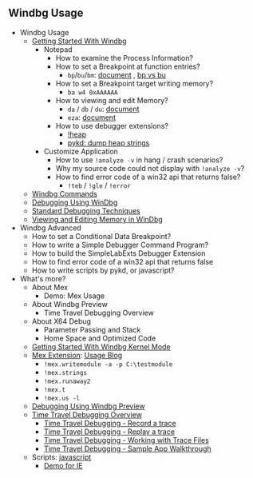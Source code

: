 ## Windbg Usage
- Windbg Usage
	- [Getting Started With Windbg](https://docs.microsoft.com/en-us/windows-hardware/drivers/debugger/getting-started-with-windbg)
		- Notepad
			- How to examine the Process Information?
			- How to set a Breakpoint at function entries?
				- `bp`/`bu`/`bm`: [document](https://docs.microsoft.com/en-us/windows-hardware/drivers/debugger/unresolved-breakpoints---bu-breakpoints-) , [bp vs bu](https://blog.csdn.net/WinGeek/article/details/4025475)
			- How to set a Breakpoint target writing memory?
				- `ba w4 0xAAAAAA`
			- How to viewing and edit Memory?
				- `da` / `db` / `du`: [document](https://docs.microsoft.com/en-us/windows-hardware/drivers/debugger/d--da--db--dc--dd--dd--df--dp--dq--du--dw--dw--dyb--dyd--display-memor)
				- `eza`: [document](https://docs.microsoft.com/en-us/windows-hardware/drivers/debugger/e--ea--eb--ed--ed--ef--ep--eq--eu--ew--eza--ezu--enter-values-)
			- How to use debugger extensions?
				- [!heap](https://docs.microsoft.com/en-us/windows-hardware/drivers/debugger/-heap)
				- [pykd: dump heap strings](https://github.com/wu-wenxiang/Tool-Windbg-Pykd-Scripts/blob/master/scripts/memory-dump-heap-strings.py)
		- Customize Application
			- How to use `!analyze -v` in hang / crash scenarios?
			- Why my source code could not display with `!analyze -v`?
			- How to find error code of a win32 api that returns false?
				- `!teb` / `!gle` / `!error`
	- [Windbg Commands](https://docs.microsoft.com/en-us/windows-hardware/drivers/debugger/commands)
	- [Debugging Using WinDbg](https://docs.microsoft.com/en-us/windows-hardware/drivers/debugger/debugging-using-windbg)
	- [Standard Debugging Techniques](https://docs.microsoft.com/en-us/windows-hardware/drivers/debugger/standard-debugging-techniques)
	- [Viewing and Editing Memory in WinDbg](https://docs.microsoft.com/en-us/windows-hardware/drivers/debugger/memory-window)
- Windbg Advanced
	- How to set a Conditional Data Breakpoint?
	- How to write a Simple Debugger Command Program?
	- How to build the SimpleLabExts Debugger Extension
	- How to find error code of a win32 api that returns false
	- How to write scripts by pykd, or javascript?
- What's more?
	- About Mex
		- Demo: Mex Usage
	- About Windbg Preview
		- Time Travel Debugging Overview
	- About X64 Debug
		- Parameter Passing and Stack
		- Home Space and Optimized Code 
	- [Getting Started With Windbg Kernel Mode](https://docs.microsoft.com/en-us/windows-hardware/drivers/debugger/getting-started-with-windbg--kernel-mode-)
	- [Mex Extension](https://www.microsoft.com/en-us/download/details.aspx?id=53304): [Usage Blog](https://blogs.msdn.microsoft.com/luisdem/2016/07/19/mex-debugging-extension-for-windbg-2/)
		- `!mex.writemodule -a -p C:\testmodule`
		- `!mex.strings`
		- `!mex.runaway2`
		- `!mex.t`
		- `!mex.us -l`
	- [Debugging Using Windbg Preview](https://docs.microsoft.com/en-us/windows-hardware/drivers/debugger/debugging-using-windbg-preview)
	- [Time Travel Debugging Overview](https://docs.microsoft.com/en-us/windows-hardware/drivers/debugger/time-travel-debugging-overview)
		- [Time Travel Debugging - Record a trace](https://docs.microsoft.com/en-us/windows-hardware/drivers/debugger/time-travel-debugging-record)
		- [Time Travel Debugging - Replay a trace](https://docs.microsoft.com/en-us/windows-hardware/drivers/debugger/time-travel-debugging-replay)
		- [Time Travel Debugging - Working with Trace Files](https://docs.microsoft.com/en-us/windows-hardware/drivers/debugger/time-travel-debugging-trace-file-information)
		- [Time Travel Debugging - Sample App Walkthrough](https://docs.microsoft.com/en-us/windows-hardware/drivers/debugger/time-travel-debugging-walkthrough)
	- Scripts: [javascript](https://docs.microsoft.com/en-us/windows-hardware/drivers/debugger/time-travel-debugging-javascript-automation)
		- [Demo for IE](https://github.com/wu-wenxiang/Tool-Windbg-Pykd-Scripts/blob/master/javascripts/DumpHtmlElements.js)